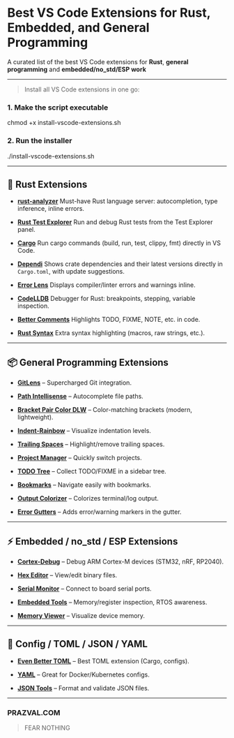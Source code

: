# Best VS Code Extensions for Rust, Embedded, and General Programming

A curated list of the best VS Code extensions for **Rust**, **general programming** and **embedded/no_std/ESP work**


---


> Install all VS Code extensions in one go:


### 1. Make the script executable
chmod +x install-vscode-extensions.sh

### 2. Run the installer
./install-vscode-extensions.sh



---



## 🦀 Rust Extensions

- **[rust-analyzer](https://marketplace.visualstudio.com/items?itemName=rust-lang.rust-analyzer)**
  Must-have Rust language server: autocompletion, type inference, inline errors.

- **[Rust Test Explorer](https://marketplace.visualstudio.com/items?itemName=swellaby.vscode-rust-test-adapter)**
  Run and debug Rust tests from the Test Explorer panel.

- **[Cargo](https://marketplace.visualstudio.com/items?itemName=panicbit.cargo)**
  Run cargo commands (build, run, test, clippy, fmt) directly in VS Code.

- **[Dependi](https://marketplace.visualstudio.com/items?itemName=fill-labs.dependi)**
  Shows crate dependencies and their latest versions directly in `Cargo.toml`, with update suggestions.

- **[Error Lens](https://marketplace.visualstudio.com/items?itemName=usernamehw.errorlens)**
  Displays compiler/linter errors and warnings inline.

- **[CodeLLDB](https://marketplace.visualstudio.com/items?itemName=vadimcn.vscode-lldb)**
  Debugger for Rust: breakpoints, stepping, variable inspection.

- **[Better Comments](https://marketplace.visualstudio.com/items?itemName=aaron-bond.better-comments)**
  Highlights TODO, FIXME, NOTE, etc. in code.

- **[Rust Syntax](https://marketplace.visualstudio.com/items?itemName=rust-lang.rust)**
  Extra syntax highlighting (macros, raw strings, etc.).

---

## 📦 General Programming Extensions

- **[GitLens](https://marketplace.visualstudio.com/items?itemName=eamodio.gitlens)** – Supercharged Git integration.

- **[Path Intellisense](https://marketplace.visualstudio.com/items?itemName=christian-kohler.path-intellisense)** – Autocomplete file paths.

- **[Bracket Pair Color DLW](https://marketplace.visualstudio.com/items?itemName=BracketPairColorDLW.bracket-pair-color-dlw)** – Color-matching brackets (modern, lightweight).

- **[Indent-Rainbow](https://marketplace.visualstudio.com/items?itemName=oderwat.indent-rainbow)** – Visualize indentation levels.

- **[Trailing Spaces](https://marketplace.visualstudio.com/items?itemName=shardulm94.trailing-spaces)** – Highlight/remove trailing spaces.

- **[Project Manager](https://marketplace.visualstudio.com/items?itemName=alefragnani.project-manager)** – Quickly switch projects.

- **[TODO Tree](https://marketplace.visualstudio.com/items?itemName=Gruntfuggly.todo-tree)** – Collect TODO/FIXME in a sidebar tree.

- **[Bookmarks](https://marketplace.visualstudio.com/items?itemName=alefragnani.bookmarks)** – Navigate easily with bookmarks.

- **[Output Colorizer](https://marketplace.visualstudio.com/items?itemName=IBM.output-colorizer)** – Colorizes terminal/log output.

- **[Error Gutters](https://marketplace.visualstudio.com/items?itemName=usernamehw.errorlens)** – Adds error/warning markers in the gutter.

---

## ⚡ Embedded / no_std / ESP Extensions

- **[Cortex-Debug](https://marketplace.visualstudio.com/items?itemName=marus25.cortex-debug)** – Debug ARM Cortex-M devices (STM32, nRF, RP2040).

- **[Hex Editor](https://marketplace.visualstudio.com/items?itemName=ms-vscode.hexeditor)** – View/edit binary files.

- **[Serial Monitor](https://marketplace.visualstudio.com/items?itemName=ms-vscode.vscode-serial-monitor)** – Connect to board serial ports.

- **[Embedded Tools](https://marketplace.visualstudio.com/items?itemName=ms-vscode.vscode-embedded-tools)** – Memory/register inspection, RTOS awareness.

- **[Memory Viewer](https://marketplace.visualstudio.com/items?itemName=benoitf.memory-viewer)** – Visualize device memory.

---

## 📝 Config / TOML / JSON / YAML

- **[Even Better TOML](https://marketplace.visualstudio.com/items?itemName=tamasfe.even-better-toml)** – Best TOML extension (Cargo, configs).

- **[YAML](https://marketplace.visualstudio.com/items?itemName=redhat.vscode-yaml)** – Great for Docker/Kubernetes configs.

- **[JSON Tools](https://marketplace.visualstudio.com/items?itemName=eriklynd.json-tools)** – Format and validate JSON files.




---




### PRAZVAL.COM
> FEAR NOTHING